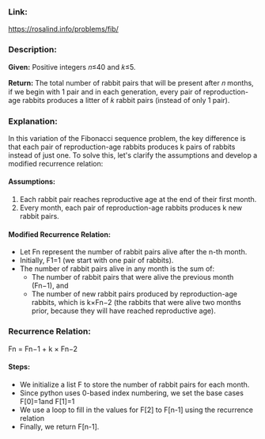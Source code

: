 ### Link:

https://rosalind.info/problems/fib/

### **Description:**

**Given:** Positive integers 𝑛≤40 and 𝑘≤5.

**Return:** The total number of rabbit pairs that will be present after 𝑛 months, if we begin with 1 pair and in each generation, every pair of reproduction-age rabbits produces a litter of 𝑘 rabbit pairs (instead of only 1 pair).

### **Explanation:**

In this variation of the Fibonacci sequence problem, the key difference is that each pair of reproduction-age rabbits produces k pairs of rabbits instead of just one. To solve this, let's clarify the assumptions and develop a modified recurrence relation:

#### Assumptions:

1. Each rabbit pair reaches reproductive age at the end of their first month.
2. Every month, each pair of reproduction-age rabbits produces k new rabbit pairs.

#### Modified Recurrence Relation:

- Let Fn represent the number of rabbit pairs alive after the n-th month.
- Initially, F1=1 (we start with one pair of rabbits).
- The number of rabbit pairs alive in any month is the sum of:
  - The number of rabbit pairs that were alive the previous month (Fn−1), and
  - The number of new rabbit pairs produced by reproduction-age rabbits, which is k×Fn−2 (the rabbits that were alive two months prior, because they will have reached reproductive age).

### Recurrence Relation:

Fn = Fn−1 + k × Fn−2

#### Steps:

- We initialize a list F to store the number of rabbit pairs for each month.
- Since python uses 0-based index numbering, we set the base cases F[0]=1and F[1]=1
- We use a loop to fill in the values for F[2] to F[n-1] using the recurrence relation
- Finally, we return F[n-1].

